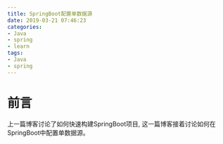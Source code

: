 ```yaml
---
title: SpringBoot配置单数据源
date: 2019-03-21 07:46:23
categories:
- Java
- spring
- learn
tags:
- Java
- spring
---
```


# 前言

上一篇博客讨论了如何快速构建SpringBoot项目, 这一篇博客接着讨论如何在SpringBoot中配置单数据源。

# 
